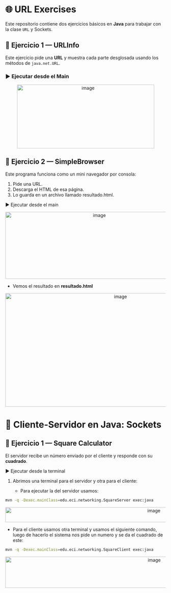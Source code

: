 # 🌐 URL Exercises 

Este repositorio contiene dos ejercicios básicos en **Java** para trabajar con la clase `URL` y Sockets.

## 📝 Ejercicio 1 — URLInfo
Este ejercicio pide una **URL** y muestra cada parte desglosada usando los métodos de `java.net.URL`.

### ▶️ Ejecutar desde el Main

<p align="center">
<img width="431" height="200" alt="image" src="https://github.com/user-attachments/assets/39641513-2030-47ad-a7e9-19441a83fc6b" />
</p>

## 📝 Ejercicio 2 — SimpleBrowser

Este programa funciona como un mini navegador por consola:

1. Pide una URL.
2. Descarga el HTML de esa página.
3. Lo guarda en un archivo llamado resultado.html.

▶️ Ejecutar desde el main

<p align="center">
<img width="575" height="210" alt="image" src="https://github.com/user-attachments/assets/06ee628f-1787-4f3a-ad34-c41a5747b563" />
</p>

- Vemos el resultado en **resultado.html**

<p align="center">
<img width="708" height="356" alt="image" src="https://github.com/user-attachments/assets/f9ad9ece-b232-4a63-a750-fdebcc28d104" />
</p>

# 🔢 Cliente-Servidor en Java: Sockets

## 📝 Ejercicio 1 — Square Calculator

 El servidor recibe un número enviado por el cliente y responde con su **cuadrado**.

 ▶️ Ejecutar desde la terminal

 1. Abrimos una terminal para el servidor y otra para el cliente:

    - Para ejecutar la del servidor usamos:

```bash
mvn -q -Dexec.mainClass=edu.eci.networking.SquareServer exec:java
```
<p align="center">
<img width="918" height="47" alt="image" src="https://github.com/user-attachments/assets/18153fa9-4e56-48c8-82ac-ea3970c71355" />
</p>

- Para el cliente usamos otra terminal y usamos el siguiente comando, luego de hacerlo el sistema nos pide un numero y se da el cuadrado de este:

```bash
mvn -q -Dexec.mainClass=edu.eci.networking.SquareClient exec:java
```
<p align="center">
<img width="920" height="98" alt="image" src="https://github.com/user-attachments/assets/f2546a6c-5284-4ef0-95e9-a3391ff78f90" />
</p>

  

